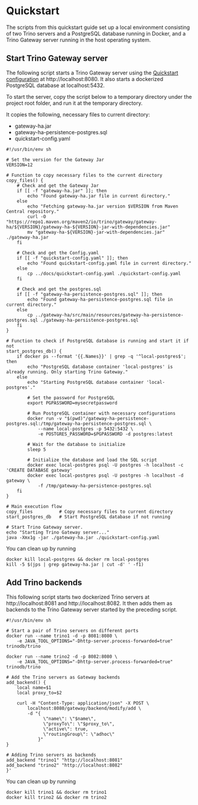 # Quickstart

The scripts from this quickstart guide set up a local environment consisting of
two Trino servers and a PostgreSQL database running in Docker, and a Trino
Gateway server running in the host operating system. 

## Start Trino Gateway server

The following script starts a Trino Gateway server using the 
[Quickstart configuration](quickstart-config.yaml) at http://localhost:8080.
It also starts a dockerized PostgreSQL database at localhost:5432.

To start the server, copy the script below to a temporary directory 
under the project root folder, and run it at the temporary directory.

It  copies the following, necessary files to current directory:

- gateway-ha.jar
- gateway-ha-persistence-postgres.sql
- quickstart-config.yaml

```shell
#!/usr/bin/env sh

# Set the version for the Gateway Jar
VERSION=12

# Function to copy necessary files to the current directory
copy_files() {
    # Check and get the Gateway Jar
    if [[ -f "gateway-ha.jar" ]]; then
        echo "Found gateway-ha.jar file in current directory."
    else
        echo "Fetching gateway-ha.jar version $VERSION from Maven Central repository."
        curl -O "https://repo1.maven.org/maven2/io/trino/gateway/gateway-ha/${VERSION}/gateway-ha-${VERSION}-jar-with-dependencies.jar"
        mv "gateway-ha-${VERSION}-jar-with-dependencies.jar" ./gateway-ha.jar
    fi

    # Check and get the Config.yaml
    if [[ -f "quickstart-config.yaml" ]]; then
        echo "Found quickstart-config.yaml file in current directory."
    else
        cp ../docs/quickstart-config.yaml ./quickstart-config.yaml
    fi

    # Check and get the postgres.sql
    if [[ -f "gateway-ha-persistence-postgres.sql" ]]; then
        echo "Found gateway-ha-persistence-postgres.sql file in current directory."
    else
        cp ../gateway-ha/src/main/resources/gateway-ha-persistence-postgres.sql ./gateway-ha-persistence-postgres.sql
    fi
}

# Function to check if PostgreSQL database is running and start it if not
start_postgres_db() {
    if docker ps --format '{{.Names}}' | grep -q '^local-postgres$'; then
        echo "PostgreSQL database container 'local-postgres' is already running. Only starting Trino Gateway."
    else
        echo "Starting PostgreSQL database container 'local-postgres'."
        
        # Set the password for PostgreSQL
        export PGPASSWORD=mysecretpassword
        
        # Run PostgreSQL container with necessary configurations
        docker run -v "$(pwd)"/gateway-ha-persistence-postgres.sql:/tmp/gateway-ha-persistence-postgres.sql \
            --name local-postgres -p 5432:5432 \
            -e POSTGRES_PASSWORD=$PGPASSWORD -d postgres:latest
        
        # Wait for the database to initialize
        sleep 5

        # Initialize the database and load the SQL script
        docker exec local-postgres psql -U postgres -h localhost -c 'CREATE DATABASE gateway'
        docker exec local-postgres psql -U postgres -h localhost -d gateway \
            -f /tmp/gateway-ha-persistence-postgres.sql
    fi
}

# Main execution flow
copy_files          # Copy necessary files to current directory
start_postgres_db   # Start PostgreSQL database if not running

# Start Trino Gateway server.
echo "Starting Trino Gateway server..."
java -Xmx1g -jar ./gateway-ha.jar ./quickstart-config.yaml
```

You can clean up by running

```shell
docker kill local-postgres && docker rm local-postgres
kill -5 $(jps | grep gateway-ha.jar | cut -d' ' -f1)
```

## Add Trino backends

This following script starts two dockerized Trino servers at 
http://localhost:8081 and http://localhost:8082. It then adds them as backends
to the Trino Gateway server started by the preceding script.

```shell
#!/usr/bin/env sh

# Start a pair of Trino servers on different ports
docker run --name trino1 -d -p 8081:8080 \
    -e JAVA_TOOL_OPTIONS="-Dhttp-server.process-forwarded=true" trinodb/trino

docker run --name trino2 -d -p 8082:8080 \
    -e JAVA_TOOL_OPTIONS="-Dhttp-server.process-forwarded=true" trinodb/trino

# Add the Trino servers as Gateway backends
add_backend() {
    local name=$1
    local proxy_to=$2

    curl -H "Content-Type: application/json" -X POST \
        localhost:8080/gateway/backend/modify/add \
        -d "{
              \"name\": \"$name\",
              \"proxyTo\": \"$proxy_to\",
              \"active\": true,
              \"routingGroup\": \"adhoc\"
            }"
}

# Adding Trino servers as backends
add_backend "trino1" "http://localhost:8081"
add_backend "trino2" "http://localhost:8082"                                                                                       }'
```

You can clean up by running

```shell
docker kill trino1 && docker rm trino1
docker kill trino2 && docker rm trino2
```
